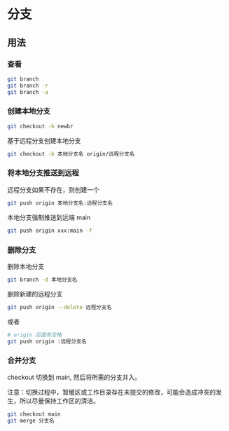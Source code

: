 # 分支

## 用法

### 查看

```sh
git branch
git branch -r
git branch -a
```

### 创建本地分支

```sh
git checkout -b newbr
```

基于远程分支创建本地分支

```sh
git checkout -b 本地分支名 origin/远程分支名
```

### 将本地分支推送到远程

远程分支如果不存在，则创建一个

```sh
git push origin 本地分支名:远程分支名
```

本地分支强制推送到远端 main

```sh
git push origin xxx:main -f
```

### 删除分支

删除本地分支

```sh
git branch -d 本地分支名
```

删除新建的远程分支

```sh
git push origin --delete 远程分支名
```

或者

```sh
# origin 后面有空格
git push origin :远程分支名
```

### 合并分支

checkout 切换到 main, 然后将所需的分支并入。

注意：切换过程中，暂缓区或工作目录存在未提交的修改，可能会造成冲突的发生，所以尽量保持工作区的清洁。

```sh
git checkout main
git merge 分支名
```
